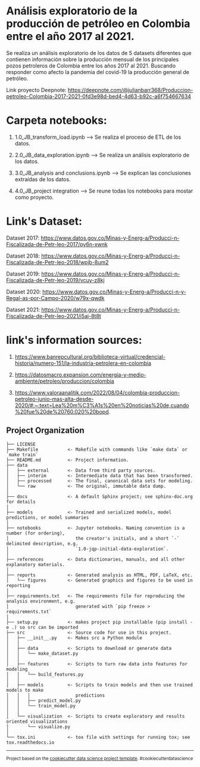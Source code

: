 Análisis exploratorio de la producción de petróleo en Colombia entre el año 2017 al 2021.
==============================

Se realiza un análisis exploratorio de los datos de 5 datasets diferentes que contienen información 
sobre la producción mensual de los principales pozos petroleros de Colombia entre los años 2017 al 2021.
Buscando responder como afecto la pandemia del covid-19 la producción general de petróleo.

Link proyecto Deepnote: https://deepnote.com/@julianbarr368/Produccion-petroleo-Colombia-2017-2021-0fd3e98d-bed4-4d63-b92c-a6f754667634


Carpeta notebooks:
==============================

1. 1.0_JB_transform_load.ipynb --> Se realiza el proceso de ETL de los datos.

2. 2.0_JB_data_exploration.ipynb --> Se realiza un análisis exploratorio de los datos.

3. 3.0_JB_analysis and conclusions.ipynb --> Se explican las conclusiones extraídas de los datos.

4. 4.0_JB_project integration --> Se reune todas los notebooks para mostar como proyecto.


Link's Dataset: 
==============================

Dataset 2017: https://www.datos.gov.co/Minas-y-Energ-a/Producci-n-Fiscalizada-de-Petr-leo-2017/py6n-xwnk

Dataset 2018: https://www.datos.gov.co/Minas-y-Energ-a/Producci-n-Fiscalizada-de-Petr-leo-2018/wpjb-8um2

Dataset 2019: https://www.datos.gov.co/Minas-y-Energ-a/Producci-n-Fiscalizada-de-Petr-leo-2019/vcuy-z8kj

Dataset 2020: https://www.datos.gov.co/Minas-y-Energ-a/Producci-n-y-Regal-as-por-Campo-2020/w79x-qwdk

Dataset 2021: https://www.datos.gov.co/Minas-y-Energ-a/Producci-n-Fiscalizada-de-Petr-leo-2021/i5aj-8t8t


link's information sources:
==============================

1. https://www.banrepcultural.org/biblioteca-virtual/credencial-historia/numero-151/la-industria-petrolera-en-colombia

2. https://datosmacro.expansion.com/energia-y-medio-ambiente/petroleo/produccion/colombia

3. https://www.valoraanalitik.com/2022/08/04/colombia-produccion-petroleo-junio-mas-alta-desde-2020/#:~:text=Lea%20m%C3%A1s%20en%20noticias%20de,cuando%20fue%20de%20760.020%20bopd.


Project Organization
------------

    ├── LICENSE
    ├── Makefile           <- Makefile with commands like `make data` or `make train`
    ├── README.md          <- Project information.
    ├── data
    │   ├── external       <- Data from third party sources.
    │   ├── interim        <- Intermediate data that has been transformed.
    │   ├── processed      <- The final, canonical data sets for modeling.
    │   └── raw            <- The original, immutable data dump.
    │
    ├── docs               <- A default Sphinx project; see sphinx-doc.org for details
    │
    ├── models             <- Trained and serialized models, model predictions, or model summaries
    │
    ├── notebooks          <- Jupyter notebooks. Naming convention is a number (for ordering),
    │                         the creator's initials, and a short `-` delimited description, e.g.
    │                         `1.0-jqp-initial-data-exploration`.
    │
    ├── references         <- Data dictionaries, manuals, and all other explanatory materials.
    │
    ├── reports            <- Generated analysis as HTML, PDF, LaTeX, etc.
    │   └── figures        <- Generated graphics and figures to be used in reporting
    │
    ├── requirements.txt   <- The requirements file for reproducing the analysis environment, e.g.
    │                         generated with `pip freeze > requirements.txt`
    │
    ├── setup.py           <- makes project pip installable (pip install -e .) so src can be imported
    ├── src                <- Source code for use in this project.
    │   ├── __init__.py    <- Makes src a Python module
    │   │
    │   ├── data           <- Scripts to download or generate data
    │   │   └── make_dataset.py
    │   │
    │   ├── features       <- Scripts to turn raw data into features for modeling
    │   │   └── build_features.py
    │   │
    │   ├── models         <- Scripts to train models and then use trained models to make
    │   │   │                 predictions
    │   │   ├── predict_model.py
    │   │   └── train_model.py
    │   │
    │   └── visualization  <- Scripts to create exploratory and results oriented visualizations
    │       └── visualize.py
    │
    └── tox.ini            <- tox file with settings for running tox; see tox.readthedocs.io


--------

<p><small>Project based on the <a target="_blank" href="https://drivendata.github.io/cookiecutter-data-science/">cookiecutter data science project template</a>. #cookiecutterdatascience</small></p>
